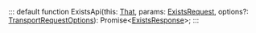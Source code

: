 :::
default function ExistsApi(this: [That](./That.md), params: [ExistsRequest](./ExistsRequest.md), options?: [TransportRequestOptions](./TransportRequestOptions.md)): Promise<[ExistsResponse](./ExistsResponse.md)>;
:::
